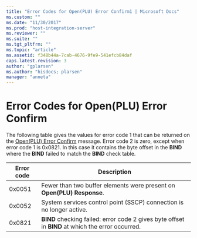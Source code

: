 ```yaml
---
title: "Error Codes for Open(PLU) Error Confirm1 | Microsoft Docs"
ms.custom: ""
ms.date: "11/30/2017"
ms.prod: "host-integration-server"
ms.reviewer: ""
ms.suite: ""
ms.tgt_pltfrm: ""
ms.topic: "article"
ms.assetid: f348b44a-7cab-4676-9fe9-541efcb84daf
caps.latest.revision: 3
author: "gplarsen"
ms.author: "hisdocs; plarsen"
manager: "anneta"
---
```

# Error Codes for Open(PLU) Error Confirm
The following table gives the values for error code 1 that can be returned on the [Open(PLU) Error Confirm](./open-plu-error-confirm2.md) message. Error code 2 is zero, except when error code 1 is 0x0821. In this case it contains the byte offset in the **BIND** where the **BIND** failed to match the **BIND** check table.  


| Error code |                                                         Description                                                         |
|------------|-----------------------------------------------------------------------------------------------------------------------------|
|   0x0051   |                     Fewer than two buffer elements were present on <strong>Open(PLU) Response</strong>.                     |
|   0x0052   |                            System services control point (SSCP) connection is no longer active.                             |
|   0x0821   | <strong>BIND</strong> checking failed: error code 2 gives byte offset in <strong>BIND</strong> at which the error occurred. |

